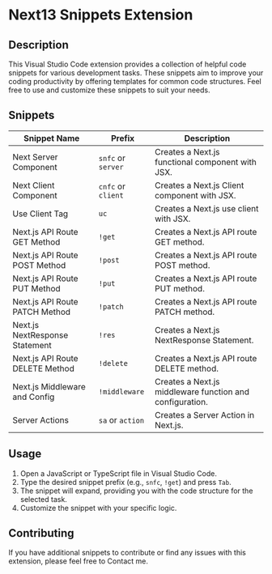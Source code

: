 # Next13 Snippets Extension

## Description

This Visual Studio Code extension provides a collection of helpful code snippets for various development tasks. These snippets aim to improve your coding productivity by offering templates for common code structures. Feel free to use and customize these snippets to suit your needs.

## Snippets
| Snippet Name | Prefix   | Description |
| ------------ | -------- | ----------- |
| Next Server Component | `snfc` or `server` | Creates a Next.js functional component with JSX. |
| Next Client Component | `cnfc` or `client` | Creates a Next.js Client component with JSX. |
| Use Client Tag | `uc` | Creates a Next.js use client  with JSX. |
| Next.js API Route GET Method | `!get` | Creates a Next.js API route GET method. |
| Next.js API Route POST Method | `!post` | Creates a Next.js API route POST method. |
| Next.js API Route PUT Method | `!put` | Creates a Next.js API route PUT method. |
| Next.js API Route PATCH Method | `!patch` | Creates a Next.js API route PATCH method. |
| Next.js NextResponse Statement | `!res` | Creates a Next.js NextResponse Statement. |
| Next.js API Route DELETE Method | `!delete` | Creates a Next.js API route DELETE method. |
| Next.js Middleware and Config | `!middleware` | Creates a Next.js middleware function and configuration. |
| Server Actions | `sa` or `action` | Creates a Server Action in Next.js. |

## Usage

1. Open a JavaScript or TypeScript file in Visual Studio Code.
2. Type the desired snippet prefix (e.g., `snfc`, `!get`) and press `Tab`.
3. The snippet will expand, providing you with the code structure for the selected task.
4. Customize the snippet with your specific logic.

## Contributing

If you have additional snippets to contribute or find any issues with this extension, please feel free to Contact me.


